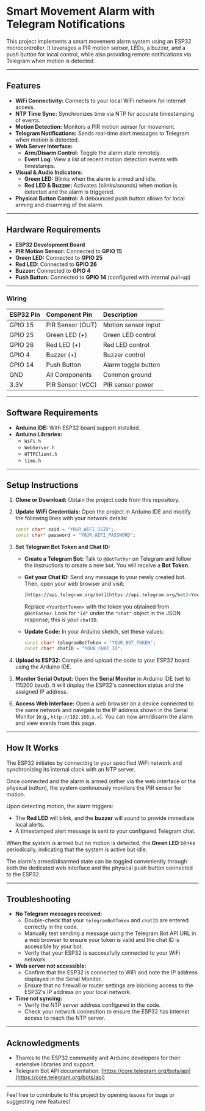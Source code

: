 # Smart Movement Alarm with Telegram Notifications

This project implements a smart movement alarm system using an ESP32 microcontroller. It leverages a PIR motion sensor, LEDs, a buzzer, and a push button for local control, while also providing remote notifications via Telegram when motion is detected.

---

## Features

* **WiFi Connectivity:** Connects to your local WiFi network for internet access.
* **NTP Time Sync:** Synchronizes time via NTP for accurate timestamping of events.
* **Motion Detection:** Monitors a PIR motion sensor for movement.
* **Telegram Notifications:** Sends real-time alert messages to Telegram when motion is detected.
* **Web Server Interface:**
    * **Arm/Disarm Control:** Toggle the alarm state remotely.
    * **Event Log:** View a list of recent motion detection events with timestamps.
* **Visual & Audio Indicators:**
    * **Green LED:** Blinks when the alarm is armed and idle.
    * **Red LED & Buzzer:** Activates (blinks/sounds) when motion is detected and the alarm is triggered.
* **Physical Button Control:** A debounced push button allows for local arming and disarming of the alarm.

---

## Hardware Requirements

* **ESP32 Development Board**
* **PIR Motion Sensor:** Connected to **GPIO 15**
* **Green LED:** Connected to **GPIO 25**
* **Red LED:** Connected to **GPIO 26**
* **Buzzer:** Connected to **GPIO 4**
* **Push Button:** Connected to **GPIO 14** (configured with internal pull-up)

---

### Wiring

| ESP32 Pin | Component Pin    | Description           |
| :-------- | :--------------- | :-------------------- |
| GPIO 15   | PIR Sensor (OUT) | Motion sensor input   |
| GPIO 25   | Green LED (+)    | Green LED control     |
| GPIO 26   | Red LED (+)      | Red LED control       |
| GPIO 4    | Buzzer (+)       | Buzzer control        |
| GPIO 14   | Push Button      | Alarm toggle button   |
| GND       | All Components   | Common ground         |
| 3.3V      | PIR Sensor (VCC) | PIR sensor power      |

---

## Software Requirements

* **Arduino IDE:** With ESP32 board support installed.
* **Arduino Libraries:**
    * `WiFi.h`
    * `WebServer.h`
    * `HTTPClient.h`
    * `time.h`

---

## Setup Instructions

1.  **Clone or Download:** Obtain the project code from this repository.
2.  **Update WiFi Credentials:** Open the project in Arduino IDE and modify the following lines with your network details:

    ```cpp
    const char* ssid = "YOUR_WIFI_SSID";
    const char* password = "YOUR_WIFI_PASSWORD";
    ```

3.  **Set Telegram Bot Token and Chat ID:**
    * **Create a Telegram Bot:** Talk to `@BotFather` on Telegram and follow the instructions to create a new bot. You will receive a **Bot Token**.
    * **Get your Chat ID:** Send any message to your newly created bot. Then, open your web browser and visit:

        ```bash
        [https://api.telegram.org/bot](https://api.telegram.org/bot)<YourBotToken>/getUpdates
        ```
        Replace `<YourBotToken>` with the token you obtained from `@BotFather`. Look for `"id"` under the `"chat"` object in the JSON response; this is your `chatID`.
    * **Update Code:** In your Arduino sketch, set these values:

        ```cpp
        const char* telegramBotToken = "YOUR_BOT_TOKEN";
        const char* chatID = "YOUR_CHAT_ID";
        ```

4.  **Upload to ESP32:** Compile and upload the code to your ESP32 board using the Arduino IDE.
5.  **Monitor Serial Output:** Open the **Serial Monitor** in Arduino IDE (set to 115200 baud). It will display the ESP32's connection status and the assigned IP address.
6.  **Access Web Interface:** Open a web browser on a device connected to the same network and navigate to the IP address shown in the Serial Monitor (e.g., `http://192.168.x.x`). You can now arm/disarm the alarm and view events from this page.

---

## How It Works

The ESP32 initiates by connecting to your specified WiFi network and synchronizing its internal clock with an NTP server.

Once connected and the alarm is armed (either via the web interface or the physical button), the system continuously monitors the PIR sensor for motion.

Upon detecting motion, the alarm triggers:
* The **Red LED** will blink, and the **buzzer** will sound to provide immediate local alerts.
* A timestamped alert message is sent to your configured Telegram chat.

When the system is armed but no motion is detected, the **Green LED** blinks periodically, indicating that the system is active but idle.

The alarm's armed/disarmed state can be toggled conveniently through both the dedicated web interface and the physical push button connected to the ESP32.

---

## Troubleshooting

* **No Telegram messages received:**
    * Double-check that your `telegramBotToken` and `chatID` are entered correctly in the code.
    * Manually test sending a message using the Telegram Bot API URL in a web browser to ensure your token is valid and the chat ID is accessible by your bot.
    * Verify that your ESP32 is successfully connected to your WiFi network.
* **Web server not accessible:**
    * Confirm that the ESP32 is connected to WiFi and note the IP address displayed in the Serial Monitor.
    * Ensure that no firewall or router settings are blocking access to the ESP32's IP address on your local network.
* **Time not syncing:**
    * Verify the NTP server address configured in the code.
    * Check your network connection to ensure the ESP32 has internet access to reach the NTP server.

---

## Acknowledgments

* Thanks to the ESP32 community and Arduino developers for their extensive libraries and support.
* Telegram Bot API documentation: [https://core.telegram.org/bots/api](https://core.telegram.org/bots/api)

---

Feel free to contribute to this project by opening issues for bugs or suggesting new features!
